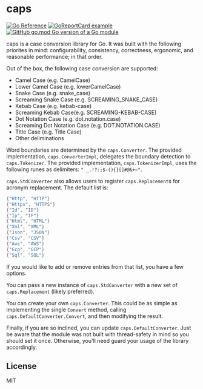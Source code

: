 # caps

[![Go Reference](https://pkg.go.dev/badge/github.com/chanced/caps.svg)](https://pkg.go.dev/github.com/chanced/caps)
[![GoReportCard example](https://goreportcard.com/badge/github.com/chanced/caps)](https://goreportcard.com/report/github.com/chanced/caps)
[![GitHub go.mod Go version of a Go module](https://img.shields.io/github/go-mod/go-version/gomods/athens.svg)](https://github.com/chanced/caps)

caps is a case conversion library for Go. It was built with the following
priorites in mind: configurability, consistency, correctness, ergonomic, and
reasonable performance; in that order.

Out of the box, the following case conversion are supported:

-   Camel Case (e.g. CamelCase)
-   Lower Camel Case (e.g. lowerCamelCase)
-   Snake Case (e.g. snake_case)
-   Screaming Snake Case (e.g. SCREAMING_SNAKE_CASE)
-   Kebab Case (e.g. kebab-case)
-   Screaming Kebab Case(e.g. SCREAMING-KEBAB-CASE)
-   Dot Notation Case (e.g. dot.notation.case)
-   Screaming Dot Notation Case (e.g. DOT.NOTATION.CASE)
-   Title Case (e.g. Title Case)
-   Other deliminations

Word boundaries are determined by the `caps.Converter`. The provided implementation, `caps.ConverterImpl`,
delegates the boundary detection to `caps.Tokenizer`. The provided implementation, `caps.TokenizerImpl`,
uses the following runes as delimiters: `" _.!?:;$-(){}[]#@&+~"`.

`caps.StdConverter` also allows users to register `caps.Replacement`s for acronym replacement. The default list is:

```go
{"Http", "HTTP"}
{"Https", "HTTPS"}
{"Id", "ID"}
{"Ip", "IP"}
{"Html", "HTML"}
{"Xml", "XML"}
{"Json", "JSON"}
{"Csv", "CSV"}
{"Aws", "AWS"}
{"Gcp", "GCP"}
{"Sql", "SQL"}
```

If you would like to add or remove entries from that list, you have a few
options.

You can pass a new instance of `caps.StdConverter` with a new set of
`caps.Replacement` (likely preferred).

You can create your own `caps.Converter`. This could be as simple as
implementing the single `Convert` method, calling `caps.DefaultConverter.Convert`,
and then modifying the result.

Finally, if you are so inclined, you can update `caps.DefaultConverter`. Just be aware that the
module was not built with thread-safety in mind so you should set it once.
Otherwise, you'll need guard your usage of the library accordingly.

## License

MIT
